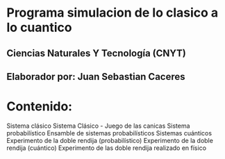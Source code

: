 # Programa simulacion de lo clasico a lo cuantico
## Ciencias Naturales Y Tecnología (CNYT)
## Elaborador por: Juan Sebastian Caceres 

# Contenido:

Sistema clásico
Sistema Clásico - Juego de las canicas
Sistema probabilístico
Ensamble de sistemas probabilísticos
Sistemas cuánticos
Experimento de la doble rendija (probabilístico)
Experimento de la doble rendija (cuántico)
Experimento de las doble rendija realizado en físico
